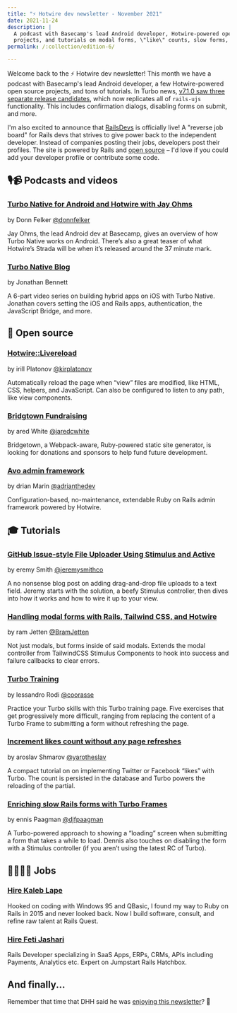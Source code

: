 ```yaml
---
title: "⚡️ Hotwire dev newsletter - November 2021"
date: 2021-11-24
description: |
  A podcast with Basecamp's lead Android developer, Hotwire-powered open source
  projects, and tutorials on modal forms, \"like\" counts, slow forms, and more.
permalink: /:collection/edition-6/

---
```


Welcome back to the ⚡️ Hotwire dev newsletter! This month we have a podcast with Basecamp's lead Android developer, a few Hotwire-powered open source projects, and tons of tutorials. In Turbo news, [v7.1.0 saw three separate release candidates](https://github.com/hotwired/turbo/releases/tag/v7.1.0-rc.1), which now replicates all of `rails-ujs` functionality. This includes confirmation dialogs, disabling forms on submit, and more.

I'm also excited to announce that [RailsDevs](https://railsdevs.com) is officially live! A "reverse job board" for Rails devs that strives to give power back to the independent developer. Instead of companies posting their jobs, developers post their profiles. The site is powered by Rails and [open source](https://github.com/joemasilotti/railsdevs.com/) – I'd love if you could add your developer profile or contribute some code.

## 🎙📹 Podcasts and videos

### [Turbo Native for Android and Hotwire with Jay Ohms](https://fragmentedpodcast.com/episodes/220/)

by Donn Felker [@donnfelker](https://twitter.com/donnfelker)

Jay Ohms, the lead Android dev at Basecamp, gives an overview of how Turbo Native works on Android. There’s also a great teaser of what Hotwire’s Strada will be when it’s released around the 37 minute mark.

### [Turbo Native Blog](https://youtube.com/playlist?list=PLA_JgdjJGBdX_J8mGTaTz9G65-rDs52a2)

by Jonathan Bennett

A 6-part video series on building hybrid apps on iOS with Turbo Native. Jonathan covers setting the iOS and Rails apps, authentication, the JavaScript Bridge, and more.

## 🐙 Open source

### [Hotwire::Livereload](https://github.com/kirillplatonov/hotwire-livereload)

by irill Platonov [@kirplatonov](https://twitter.com/kirplatonov)

Automatically reload the page when “view” files are modified, like HTML, CSS, helpers, and JavaScript. Can also be configured to listen to any path, like view components.

### [Bridgtown Fundraising](https://fundraising.bridgetownrb.com/)

by ared White [@jaredcwhite](https://twitter.com/jaredcwhite)

Bridgetown, a Webpack-aware, Ruby-powered static site generator, is looking for donations and sponsors to help fund future development.

### [Avo admin framework](https://avohq.io/)

by drian Marin [@adrianthedev](https://twitter.com/adrianthedev)

Configuration-based, no-maintenance, extendable Ruby on Rails admin framework powered by Hotwire.

## 🎓 Tutorials

### [GitHub Issue-style File Uploader Using Stimulus and Active](https://hybrd.co/posts/github-issue-style-file-uploader-using-stimulus-and-active-storage)

by eremy Smith [@jeremysmithco](https://twitter.com/jeremysmithco)

A no nonsense blog post on adding drag-and-drop file uploads to a text field. Jeremy starts with the solution, a beefy Stimulus controller, then dives into how it works and how to wire it up to your view.

### [Handling modal forms with Rails, Tailwind CSS, and Hotwire](https://bramjetten.dev/articles/search-modal-with-hotwire-part-1)

by ram Jetten [@BramJetten](https://twitter.com/BramJetten)

Not just modals, but forms inside of said modals. Extends the modal controller from TailwindCSS Stimulus Components to hook into success and failure callbacks to clear errors.

### [Turbo Training](https://turbo-showcase.herokuapp.com/training)

by lessandro Rodi [@coorasse](https://twitter.com/coorasse)

Practice your Turbo skills with this Turbo training page. Five exercises that get progressively more difficult, ranging from replacing the content of a Turbo Frame to submitting a form without refreshing the page.

### [Increment likes count without any page refreshes](https://blog.corsego.com/hotwire-turbo-button-to-like-record)

by aroslav Shmarov [@yarotheslav](https://twitter.com/yarotheslav)

A compact tutorial on on implementing Twitter or Facebook “likes” with Turbo. The count is persisted in the database and Turbo powers the reloading of the partial.

### [Enriching slow Rails forms with Turbo Frames](https://paagman.dev/enriching-slow-rails-forms-with-turbo-frames/)

by ennis Paagman [@djfpaagman](https://twitter.com/djfpaagman)

A Turbo-powered approach to showing a “loading” screen when submitting a form that takes a while to load. Dennis also touches on disabling the form with a Stimulus controller (if you aren’t using the latest RC of Turbo).

## 👩‍💻👨‍💻 Jobs

### [Hire Kaleb Lape](mailto:kaleb@rails.quest)

Hooked on coding with Windows 95 and QBasic, I found my way to Ruby on Rails in 2015 and never looked back. Now I build software, consult, and refine raw talent at Rails Quest.

### [Hire Feti Jashari](mailto:fetijashari@gmail.com)

Rails Developer specializing in SaaS Apps, ERPs, CRMs, APIs including Payments, Analytics etc. Expert on Jumpstart Rails Hatchbox.

## And finally...

Remember that time that DHH said he was [enjoying this newsletter](https://twitter.com/dhh/status/1453759777163694090?s=20)? 🤯
